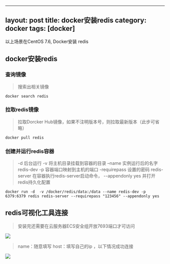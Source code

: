
---
layout: post
title: docker安装redis
category: docker
tags: [docker]
---

以上场景在CentOS 7.6, Docker安装 redis

## docker安装redis

### 查询镜像

> 搜索出相关镜像

```
docker search redis
```

### 拉取redis镜像
> 拉取Dorcker Hub镜像，如果不注明版本号，则拉取最新版本（此步可省略）

```
docker pull redis
```

### 创建并运行redis容器

> -d   后台运行
  -v   将主机目录挂载到容器的目录
  –name   实例运行后的名字 redis-dev
  -p   容器端口映射到主机的端口
  -requirepass  设置的密码
   redis-server   在容器执行redis-server启动命令，
   --appendonly yes     并打开redis持久化配置

```
docker run -d  -v /docker/redis/data:/data --name redis-dev -p 6379:6379 redis redis-server --requirepass "123456" --appendonly yes 
```

## redis可视化工具连接

> 安装完还需要在云服务器ECS安全组开放7693端口才可访问

![](https://note.youdao.com/yws/public/resource/c69550117149dc587daddc4bb4d7211e/xmlnote/D8D64936275940B0B64ED7B5BDA50792/4358)

> name：随意填写 host：填写自己的ip  ，以下情况成功连接

![](https://note.youdao.com/yws/public/resource/c69550117149dc587daddc4bb4d7211e/xmlnote/16436ABB666E482C855065C631D59FAE/4360)
